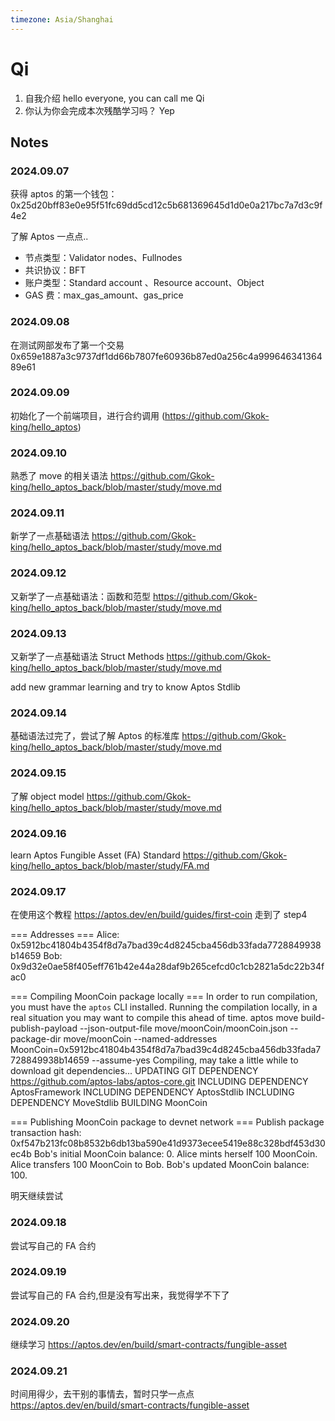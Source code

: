 ```yaml
---
timezone: Asia/Shanghai
---
```


# Qi

1. 自我介绍 hello everyone, you can call me Qi
2. 你认为你会完成本次残酷学习吗？ Yep

## Notes

<!-- Content_START -->

### 2024.09.07

获得 aptos 的第一个钱包：0x25d20bff83e0e95f51fc69dd5cd12c5b681369645d1d0e0a217bc7a7d3c9f4e2

了解 Aptos 一点点..

- 节点类型：Validator nodes、Fullnodes
- 共识协议：BFT
- 账户类型：Standard account 、Resource account、Object
- GAS 费：max_gas_amount、gas_price

### 2024.09.08

在测试网部发布了第一个交易
0x659e1887a3c9737df1dd66b7807fe60936b87ed0a256c4a99964634136489e61

### 2024.09.09

初始化了一个前端项目，进行合约调用
(https://github.com/Gkok-king/hello_aptos)

### 2024.09.10

熟悉了 move 的相关语法
https://github.com/Gkok-king/hello_aptos_back/blob/master/study/move.md

### 2024.09.11

新学了一点基础语法
https://github.com/Gkok-king/hello_aptos_back/blob/master/study/move.md

### 2024.09.12

又新学了一点基础语法：函数和范型
https://github.com/Gkok-king/hello_aptos_back/blob/master/study/move.md

### 2024.09.13

又新学了一点基础语法 Struct Methods
https://github.com/Gkok-king/hello_aptos_back/blob/master/study/move.md

add new grammar learning and try to know Aptos Stdlib

### 2024.09.14

基础语法过完了，尝试了解 Aptos 的标准库
https://github.com/Gkok-king/hello_aptos_back/blob/master/study/move.md

### 2024.09.15

了解 object model
https://github.com/Gkok-king/hello_aptos_back/blob/master/study/move.md

### 2024.09.16

learn Aptos Fungible Asset (FA) Standard
https://github.com/Gkok-king/hello_aptos_back/blob/master/study/FA.md

### 2024.09.17

在使用这个教程
https://aptos.dev/en/build/guides/first-coin
走到了 step4

=== Addresses ===
Alice: 0x5912bc41804b4354f8d7a7bad39c4d8245cba456db33fada7728849938b14659
Bob: 0x9d32e0ae58f405eff761b42e44a28daf9b265cefcd0c1cb2821a5dc22b34fac0

=== Compiling MoonCoin package locally ===
In order to run compilation, you must have the `aptos` CLI installed.
Running the compilation locally, in a real situation you may want to compile this ahead of time.
aptos move build-publish-payload --json-output-file move/moonCoin/moonCoin.json --package-dir move/moonCoin --named-addresses MoonCoin=0x5912bc41804b4354f8d7a7bad39c4d8245cba456db33fada7728849938b14659 --assume-yes
Compiling, may take a little while to download git dependencies...
UPDATING GIT DEPENDENCY https://github.com/aptos-labs/aptos-core.git
INCLUDING DEPENDENCY AptosFramework
INCLUDING DEPENDENCY AptosStdlib
INCLUDING DEPENDENCY MoveStdlib
BUILDING MoonCoin

=== Publishing MoonCoin package to devnet network ===
Publish package transaction hash: 0xf547b213fc08b8532b6db13ba590e41d9373ecee5419e88c328bdf453d30ec4b
Bob's initial MoonCoin balance: 0.
Alice mints herself 100 MoonCoin.
Alice transfers 100 MoonCoin to Bob.
Bob's updated MoonCoin balance: 100.

明天继续尝试

### 2024.09.18

尝试写自己的 FA 合约

### 2024.09.19

尝试写自己的 FA 合约,但是没有写出来，我觉得学不下了

### 2024.09.20

继续学习
https://aptos.dev/en/build/smart-contracts/fungible-asset

### 2024.09.21

时间用得少，去干别的事情去，暂时只学一点点
https://aptos.dev/en/build/smart-contracts/fungible-asset

<!-- Content_END -->
